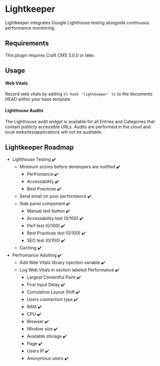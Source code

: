 # Lightkeeper

Lightkeeper integrates Google Lighthouse testing alongside continuous performance monitoring.

## Requirements

This plugin requires Craft CMS 3.0.0 or later.

## Usage

#### Web Vitals

Record web vitals by adding `{% hook 'lightkeeper' %}` to the documents HEAD within your base template.

#### Lighthouse Audits

The Lighthouse audit widget is available for all Entries and Categories that contain publicly accessible URLs. Audits are performed in the cloud and local websites/applications will not be auditable.

## Lightkeeper Roadmap

* Lighthouse Testing ✔️
    * Minimum scores before developers are notified ✔️
        * Perfromance ✔️
        * Accessability ✔️
        * Best Practices ✔️
    * Send email on poor performance ✔️
    * Side panel component ✔️
        * Manual test button ✔️
        * Accessability test (0/100) ✔️
        * Perf test (0/100) ✔️
        * Best Practices test (0/100) ✔️
        * SEO test (0/100) ✔️
    * Caching ✔️
* Perfromance Aduiting ✔️
    * Add Web Vitals library injection variable ✔️
    * Log Web Vitals in section labeled Performance ✔️
        * Largest Contentful Paint ✔️
        * First Input Delay ✔️
        * Cumulative Layout Shift ✔️
        * Users connection type ✔️
        * RAM ✔️
        * CPU ✔️
        * Browser ✔️
        * Window size ✔️
        * Available storage ✔️
        * Page ✔️
        * Users IP ✔️
        * Anonymous users ✔️
